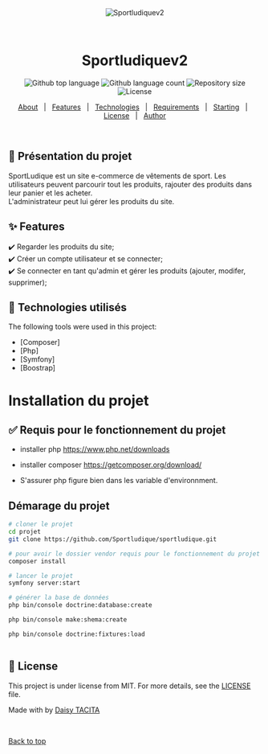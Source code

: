 <div align="center" id="top"> 
  <img src="./.github/app.gif" alt="Sportludiquev2" />

  &#xa0;

  <!-- <a href="https://sportludiquev2.netlify.app">Demo</a> -->
</div>

<h1 align="center">Sportludiquev2</h1>

<p align="center">
  <img alt="Github top language" src="https://img.shields.io/github/languages/top/{{YOUR_GITHUB_USERNAME}}/sportludiquev2?color=56BEB8">

  <img alt="Github language count" src="https://img.shields.io/github/languages/count/{{YOUR_GITHUB_USERNAME}}/sportludiquev2?color=56BEB8">

  <img alt="Repository size" src="https://img.shields.io/github/repo-size/{{YOUR_GITHUB_USERNAME}}/sportludiquev2?color=56BEB8">

  <img alt="License" src="https://img.shields.io/github/license/{{YOUR_GITHUB_USERNAME}}/sportludiquev2?color=56BEB8">

  <!-- <img alt="Github issues" src="https://img.shields.io/github/issues/{{YOUR_GITHUB_USERNAME}}/sportludiquev2?color=56BEB8" /> -->

  <!-- <img alt="Github forks" src="https://img.shields.io/github/forks/{{YOUR_GITHUB_USERNAME}}/sportludiquev2?color=56BEB8" /> -->

  <!-- <img alt="Github stars" src="https://img.shields.io/github/stars/{{YOUR_GITHUB_USERNAME}}/sportludiquev2?color=56BEB8" /> -->
</p>

<!-- Status -->

<!-- <h4 align="center"> 
	🚧  Sportludiquev2 🚀 Under construction...  🚧
</h4> 

<hr> -->

<p align="center">
  <a href="#dart-about">About</a> &#xa0; | &#xa0; 
  <a href="#sparkles-features">Features</a> &#xa0; | &#xa0;
  <a href="#rocket-technologies">Technologies</a> &#xa0; | &#xa0;
  <a href="#white_check_mark-requirements">Requirements</a> &#xa0; | &#xa0;
  <a href="#checkered_flag-starting">Starting</a> &#xa0; | &#xa0;
  <a href="#memo-license">License</a> &#xa0; | &#xa0;
  <a href="https://github.com/{{YOUR_GITHUB_USERNAME}}" target="_blank">Author</a>
</p>

<br>

## :dart: Présentation du projet ##

SportLudique est un site e-commerce de vêtements de sport. Les utilisateurs peuvent parcourir tout les produits, rajouter des produits dans leur panier et les acheter.\
L'administrateur peut lui gérer les produits du site.


## :sparkles: Features ##

:heavy_check_mark: Regarder les produits du site;\
:heavy_check_mark: Créer un compte utilisateur et se connecter;\
:heavy_check_mark: Se connecter en tant qu'admin et gérer les produits (ajouter, modifer, supprimer);

## :rocket: Technologies utilisés ##

The following tools were used in this project:

- [Composer]
- [Php]
- [Symfony]
- [Boostrap]



# Installation du projet

## :white_check_mark: Requis pour le fonctionnement du projet ##

- installer php https://www.php.net/downloads
- installer composer https://getcomposer.org/download/

- S'assurer php figure bien dans les variable d'environnment.




## Démarage du projet

``` bash
# cloner le projet
cd projet
git clone https://github.com/Sportludique/sportludique.git

# pour avoir le dossier vendor requis pour le fonctionnement du projet
composer install

# lancer le projet 
symfony server:start

# générer la base de données
php bin/console doctrine:database:create

php bin/console make:shema:create

php bin/console doctrine:fixtures:load



```

## :memo: License ##

This project is under license from MIT. For more details, see the [LICENSE](LICENSE.md) file.


Made with by <a href="https://github.com/Daisy0402" target="_blank">Daisy TACITA</a>

&#xa0;

<a href="#top">Back to top</a>
